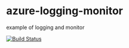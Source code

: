 # azure-logging-monitor
example of logging and monitor

[![Build Status](https://dev.azure.com/slusk/Azure%20Logging%20Demo/_apis/build/status/scottluskcis.azure-logging-monitor?branchName=master)](https://dev.azure.com/slusk/Azure%20Logging%20Demo/_build/latest?definitionId=13&branchName=master)